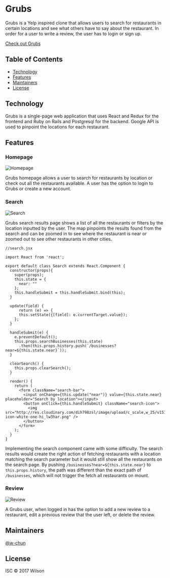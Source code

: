 # Grubs

Grubs is a Yelp inspired clone that allows users to search for restaurants in certain locations and see what others have to say about the restaurant. In order for a user to write a review, the user has to login or sign up.

[Check out Grubs](https://grubs-for-you.herokuapp.com/#/)

## Table of Contents

- [Technology](#technology)
- [Features](#features)
- [Maintainers](#maintainers)
- [License](#license)

## Technology

Grubs is a single-page web application that uses React and Redux for the frontend and Ruby on Rails and Postgresql for the backend. Google API is used to pinpoint the locations for each restaurant.

## Features

### Homepage

![Homepage]()

Grubs homepage allows a user to search for restaurants by location or check out all the restaurants available. A user has the option to login to Grubs or create a new account.

### Search

![Search]()

Grubs search results page shows a list of all the restaurants or filters by the location inputted by the user. The map pinpoints the results found from the search and can be zoomed in to see where the restaurant is near or zoomed out to see other restaurants in other cities.

```
//search.jsx

import React from 'react';

export default class Search extends React.Component {
  constructor(props){
    super(props);
    this.state = {
      near: ""
    };
    this.handleSubmit = this.handleSubmit.bind(this);
  }

  update(field) {
      return (e) => {
      this.setState({[field]: e.currentTarget.value});
    };
  }

  handleSubmit(e) {
    e.preventDefault();
    this.props.searchBusinesses(this.state)
      .then(this.props.history.push(`/businesses?near=${this.state.near}`));
  }

  clearSearch() {
    this.props.clearSearch();
  }

  render() {
    return (
      <form className="search-bar">
        <input onChange={this.update("near")} value={this.state.near} placeholder="Search by location"></input>
        <button onClick={this.handleSubmit} className="search-icon">
          <img src="http://res.cloudinary.com/dih798zsl/image/upload/c_scale,w_25/v1512001142/search-icon-white-one-hi_lw3har.png" />
        </button>
      </form>
    );
  }
}

```

Implementing the search component came with some difficulty. The search results would create the right action of fetching restaurants with a location matching the search parameter but it would still show all the restaurants on the search page. By pushing `/businesses?near=${this.state.near}` to `this.props.history`, the path was different than the exact path of `/businesses`, which will not trigger the fetch all restaurants on mount.

### Review

![Review]()

A Grubs user, when logged in has the option to add a new review to a restaurant, edit a previous review that the user left, or delete the review.


## Maintainers

[@w-chun](https://github.com/w-chun)


## License

ISC © 2017 Wilson
